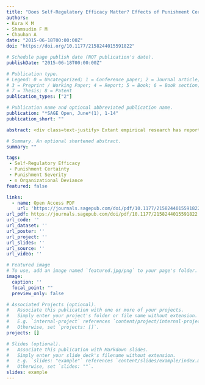 ```yaml
---
title: "Does Self-Regulatory Efficacy Matter? Effects of Punishment Certainty and Punishment Severity on Organizational Deviance"
authors:
- Kura K M
- Shamsudin F M
- Chauhan A
date: "2015-06-18T00:00:00Z"
doi: "https://doi.org/10.1177/2158244015591822"

# Schedule page publish date (NOT publication's date).
publishDate: "2015-06-18T00:00:00Z"

# Publication type.
# Legend: 0 = Uncategorized; 1 = Conference paper; 2 = Journal article;
# 3 = Preprint / Working Paper; 4 = Report; 5 = Book; 6 = Book section;
# 7 = Thesis; 8 = Patent
publication_types: ["2"]

# Publication name and optional abbreviated publication name.
publication: "*SAGE Open, June*(1), 1-14"
publication_short: ""

abstract: <div class=text-justify> Extant empirical research has reported conflicting findings with respect to the effects of punishment certainty and punishment severity on organizational deviance, suggesting the need to introduce a moderator. The present study tested whether self-regulatory efficacy matters on the relationships among punishment certainty, punishment severity, and organizational deviance. Drawing on deterrence and self-efficacy theories, this study examined the effects of punishment certainty, punishment severity, and self-regulatory efficacy on organizational deviance among 197 employed postgraduate students who enrolled in the Master of Business Administration program at two large universities located in the north-west geopolitical zone of Nigeria. We used self-administered questionnaires to collect data. Using Partial Least Squares Structural Equation Modeling (PLS-SEM), we found a significant negative relationship between punishment certainty and organizational deviance. Similarly, the results indicated that punishment severity had a significant negative relationship with organizational deviance. The study also found a significant negative relationship between self-regulatory efficacy and organizational deviance. As expected, self-regulatory efficacy was found to moderate the relationship between punishment certainty and organizational deviance. On the contrary, no significant interaction effect was found between self-regulatory efficacy and punishment severity. Implications of the study in the Nigerian context have been discussed. </div>

# Summary. An optional shortened abstract.
summary: ""

tags: 
 - Self-Regulatory Efficacy 
 - Punishment Certainty 
 - Punishment Severity 
 - n Organizational Deviance
featured: false

links:
  - name: Open Access PDF 
    url: 'https://journals.sagepub.com/doi/pdf/10.1177/2158244015591822'
url_pdf: https://journals.sagepub.com/doi/pdf/10.1177/2158244015591822
url_code: ''
url_dataset: ''
url_poster: ''
url_project: ''
url_slides: ''
url_source: ''
url_video: ''

# Featured image
# To use, add an image named `featured.jpg/png` to your page's folder. 
image:
  caption: ''
  focal_point: ""
  preview_only: false

# Associated Projects (optional).
#   Associate this publication with one or more of your projects.
#   Simply enter your project's folder or file name without extension.
#   E.g. `internal-project` references `content/project/internal-project/index.md`.
#   Otherwise, set `projects: []`.
projects: []

# Slides (optional).
#   Associate this publication with Markdown slides.
#   Simply enter your slide deck's filename without extension.
#   E.g. `slides: "example"` references `content/slides/example/index.md`.
#   Otherwise, set `slides: ""`.
slides: example
---
```



